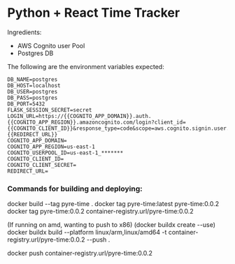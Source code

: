 # Python + React Time Tracker

Ingredients:

* AWS Cognito user Pool
* Postgres DB

The following are the environment variables expected:


```
DB_NAME=postgres
DB_HOST=localhost
DB_USER=postgres
DB_PASS=postgres
DB_PORT=5432
FLASK_SESSION_SECRET=secret
LOGIN_URL=https://{{COGNITO_APP_DOMAIN}}.auth.{{COGNITO_APP_REGION}}.amazoncognito.com/login?client_id={{COGNITO_CLIENT_ID}}&response_type=code&scope=aws.cognito.signin.user.admin+email+openid+phone+profile&redirect_uri={{REDIRECT_URL}}
COGNITO_APP_DOMAIN=
COGNITO_APP_REGION=us-east-1
COGNITO_USERPOOL_ID=us-east-1_*******
COGNITO_CLIENT_ID=
COGNITO_CLIENT_SECRET=
REDIRECT_URL=
```

### Commands for building and deploying:

docker build --tag pyre-time .
docker tag pyre-time:latest pyre-time:0.0.2
docker tag pyre-time:0.0.2 container-registry.url/pyre-time:0.0.2

(If running on amd, wanting to push to x86)
(docker buildx create --use)
docker buildx build --platform linux/arm,linux/amd64 -t container-registry.url/pyre-time:0.0.2 --push .

docker push container-registry.url/pyre-time:0.0.2

